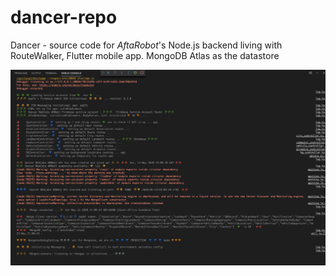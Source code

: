 # dancer-repo
Dancer - source code for *AftaRobot*'s Node.js backend living with RouteWalker, Flutter mobile app. MongoDB Atlas as the datastore

![AftaRobot Console](dancer-3033-v2/screenshots/console.png "AftaRobot Backend APPI")
